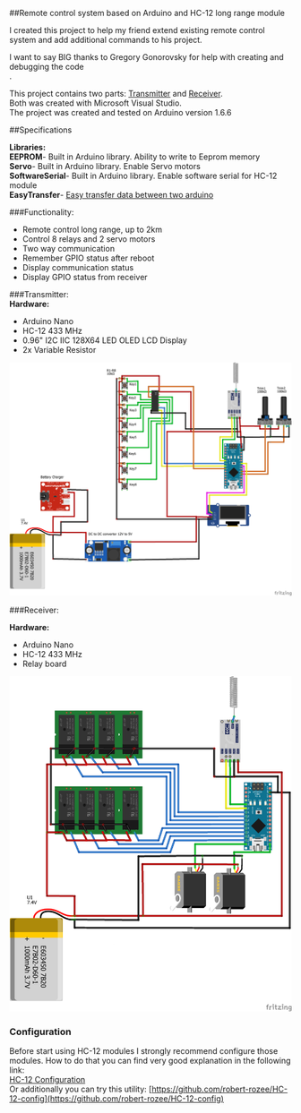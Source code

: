 
##Remote control system based on Arduino and HC-12 long range module

I created this project to help my friend extend existing remote control system and add additional commands to his project.<br />

I want to say BIG thanks to Gregory Gonorovsky for help with creating and debugging the code <br />.

This project contains two parts: [Transmitter](https://github.com/igorvin/Arduino-Remote-Control/blob/master/Transmitter/Transmitter/Transmitter.ino) and [Receiver](https://github.com/igorvin/Arduino-Remote-Control/blob/master/Receiver/Receiver/Receiver.ino).<br />
Both was created with Microsoft Visual Studio.<br />
The project was created and tested on Arduino version 1.6.6<br />

##Specifications

**Libraries:**<br />
		**EEPROM**- Built in Arduino library. Ability to write to Eeprom memory<br />
		**Servo**-  Built in Arduino library. Enable Servo motors<br />
		**SoftwareSerial**- Built in Arduino library. Enable software serial for HC-12 module<br />
		**EasyTransfer**- [Easy transfer data between two arduino](http://www.billporter.info/2011/05/30/easytransfer-arduino-library/)

###Functionality:
- Remote control long range, up to 2km<br />
- Control 8 relays and 2 servo motors<br />
- Two way communication<br />
- Remember GPIO status after reboot<br />
- Display communication status<br />
- Display GPIO status from receiver<br/>
		

###Transmitter:<br />
**Hardware:**<br />

- Arduino Nano<br />
- HC-12 433 MHz<br />
- 0.96" I2C IIC 128X64 LED OLED LCD Display<br />
- 2x Variable Resistor<br />

![alt tag](https://github.com/igorvin/Arduino-Remote-Control/blob/master/Fritzing/Transmitter.png)

###Receiver:<br />

**Hardware:**<br />

- Arduino Nano<br />
- HC-12 433 MHz<br />
- Relay board<br />


![alt tag](https://github.com/igorvin/Arduino-Remote-Control/blob/master/Fritzing/Receiver.png)



### Configuration

Before start using HC-12 modules I strongly recommend configure those modules.
How to do that you can find very good explanation in the following link:<br />
[HC-12 Configuration](http://www.instructables.com/id/Long-Range-18km-Arduino-to-Arduino-Wireless-Commun/step2/Wiring-and-setup/)<br />
Or additionally you can try this utility: [https://github.com/robert-rozee/HC-12-config](https://github.com/robert-rozee/HC-12-config)<br />

